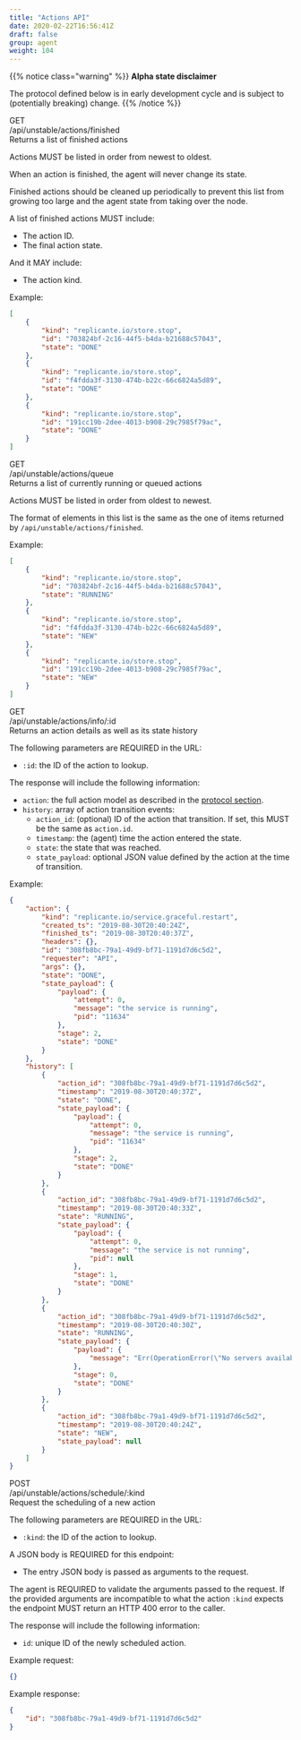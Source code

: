 ```yaml
---
title: "Actions API"
date: 2020-02-22T16:56:41Z
draft: false
group: agent
weight: 104
---
```

<!-- markdownlint-disable MD033 -->

{{% notice class="warning" %}}
**Alpha state disclaimer**

The protocol defined below is in early development cycle
and is subject to (potentially breaking) change.
{{% /notice %}}

<div class="rest">
  <div class="method get">GET</div>
  <div class="url get">/api/unstable/actions/finished</div>
  <div class="desc get rtl">Returns a list of finished actions</div>
</div>

Actions MUST be listed in order from newest to oldest.

When an action is finished, the agent will never change its state.

Finished actions should be cleaned up periodically to prevent this list
from growing too large and the agent state from taking over the node.

A list of finished actions MUST include:

* The action ID.
* The final action state.

And it MAY include:

* The action kind.

Example:

```json
[
    {
        "kind": "replicante.io/store.stop",
        "id": "703824bf-2c16-44f5-b4da-b21688c57043",
        "state": "DONE"
    },
    {
        "kind": "replicante.io/store.stop",
        "id": "f4fdda3f-3130-474b-b22c-66c6824a5d89",
        "state": "DONE"
    },
    {
        "kind": "replicante.io/store.stop",
        "id": "191cc19b-2dee-4013-b908-29c7985f79ac",
        "state": "DONE"
    }
]
```

<div class="rest">
  <div class="method get">GET</div>
  <div class="url get">/api/unstable/actions/queue</div>
  <div class="desc get rtl">Returns a list of currently running or queued actions</div>
</div>

Actions MUST be listed in order from oldest to newest.

The format of elements in this list is the same as the one of items
returned by `/api/unstable/actions/finished`.

Example:

```json
[
    {
        "kind": "replicante.io/store.stop",
        "id": "703824bf-2c16-44f5-b4da-b21688c57043",
        "state": "RUNNING"
    },
    {
        "kind": "replicante.io/store.stop",
        "id": "f4fdda3f-3130-474b-b22c-66c6824a5d89",
        "state": "NEW"
    },
    {
        "kind": "replicante.io/store.stop",
        "id": "191cc19b-2dee-4013-b908-29c7985f79ac",
        "state": "NEW"
    }
]
```

<div class="rest">
  <div class="method get">GET</div>
  <div class="url get">/api/unstable/actions/info/:id</div>
  <div class="desc get rtl">Returns an action details as well as its state history</div>
</div>

The following parameters are REQUIRED in the URL:

* `:id`: the ID of the action to lookup.

The response will include the following information:

* `action`: the full action model as described in the [protocol section](agent-intro.md#actions).
* `history`: array of action transition events:
  * `action_id`: (optional) ID of the action that transition.
                 If set, this MUST be the same as `action.id`.
  * `timestamp`: the (agent) time the action entered the state.
  * `state`: the state that was reached.
  * `state_payload`: optional JSON value defined by the action at the time of transition.

Example:

```json
{
    "action": {
        "kind": "replicante.io/service.graceful.restart",
        "created_ts": "2019-08-30T20:40:24Z",
        "finished_ts": "2019-08-30T20:40:37Z",
        "headers": {},
        "id": "308fb8bc-79a1-49d9-bf71-1191d7d6c5d2",
        "requester": "API",
        "args": {},
        "state": "DONE",
        "state_payload": {
            "payload": {
                "attempt": 0,
                "message": "the service is running",
                "pid": "11634"
            },
            "stage": 2,
            "state": "DONE"
        }
    },
    "history": [
        {
            "action_id": "308fb8bc-79a1-49d9-bf71-1191d7d6c5d2",
            "timestamp": "2019-08-30T20:40:37Z",
            "state": "DONE",
            "state_payload": {
                "payload": {
                    "attempt": 0,
                    "message": "the service is running",
                    "pid": "11634"
                },
                "stage": 2,
                "state": "DONE"
            }
        },
        {
            "action_id": "308fb8bc-79a1-49d9-bf71-1191d7d6c5d2",
            "timestamp": "2019-08-30T20:40:33Z",
            "state": "RUNNING",
            "state_payload": {
                "payload": {
                    "attempt": 0,
                    "message": "the service is not running",
                    "pid": null
                },
                "stage": 1,
                "state": "DONE"
            }
        },
        {
            "action_id": "308fb8bc-79a1-49d9-bf71-1191d7d6c5d2",
            "timestamp": "2019-08-30T20:40:30Z",
            "state": "RUNNING",
            "state_payload": {
                "payload": {
                    "message": "Err(OperationError(\"No servers available for the provided ReadPreference.\"))"
                },
                "stage": 0,
                "state": "DONE"
            }
        },
        {
            "action_id": "308fb8bc-79a1-49d9-bf71-1191d7d6c5d2",
            "timestamp": "2019-08-30T20:40:24Z",
            "state": "NEW",
            "state_payload": null
        }
    ]
}
```

<div class="rest">
  <div class="method post">POST</div>
  <div class="url post">/api/unstable/actions/schedule/:kind</div>
  <div class="desc post rtl">Request the scheduling of a new action</div>
</div>

The following parameters are REQUIRED in the URL:

* `:kind`: the ID of the action to lookup.

A JSON body is REQUIRED for this endpoint:

* The entry JSON body is passed as arguments to the request.

The agent is REQUIRED to validate the arguments passed to the request.
If the provided arguments are incompatible to what the action `:kind` expects
the endpoint MUST return an HTTP 400 error to the caller.

The response will include the following information:

* `id`: unique ID of the newly scheduled action.

Example request:

```json
{}
```

Example response:

```json
{
    "id": "308fb8bc-79a1-49d9-bf71-1191d7d6c5d2"
}
```
